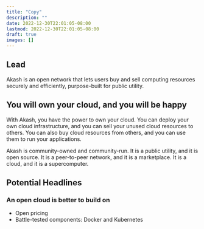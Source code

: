 ```yaml
---
title: "Copy"
description: ""
date: 2022-12-30T22:01:05-08:00
lastmod: 2022-12-30T22:01:05-08:00
draft: true
images: []
---
```


## Lead

Akash is an open network that lets users buy and sell computing resources securely and efficiently, purpose-built for public utility.

## You will own your cloud, and you will be happy

With Akash, you have the power to own your cloud. You can deploy your own cloud infrastructure, and you can sell your unused cloud resources to others. You can also buy cloud resources from others, and you can use them to run your applications. 

Akash is community-owned and community-run. It is a public utility, and it is open source. It is a peer-to-peer network, and it is a marketplace. It is a cloud, and it is a supercomputer.

## Potential Headlines

### An open cloud is better to build on

* Open pricing
* Battle-tested components: Docker and Kubernetes

